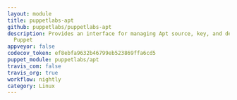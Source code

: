```yaml
---
layout: module
title: puppetlabs-apt
github: puppetlabs/puppetlabs-apt
description: Provides an interface for managing Apt source, key, and definitions with
  Puppet
appveyor: false
codecov_token: ef8ebfa9632b46799eb523869ffa6cd5
puppet_module: puppetlabs/apt
travis_com: false
travis_org: true
workflow: nightly
category: Linux
---
```

